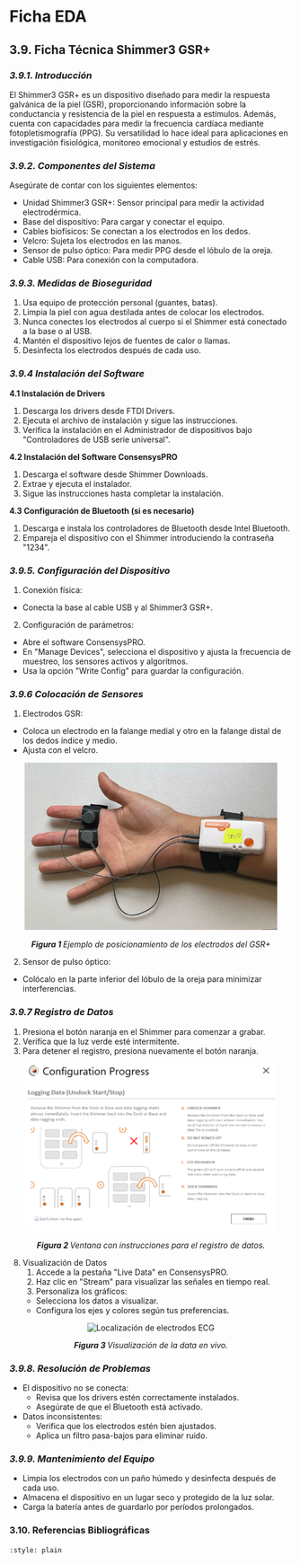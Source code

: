 # Ficha EDA
## 3.9. Ficha Técnica Shimmer3 GSR+
### *__3.9.1. Introducción__* 

El Shimmer3 GSR+ es un dispositivo diseñado para medir la respuesta galvánica de la piel (GSR), proporcionando información sobre la conductancia y resistencia de la piel en respuesta a estímulos. Además, cuenta con capacidades para medir la frecuencia cardíaca mediante fotopletismografía (PPG). Su versatilidad lo hace ideal para aplicaciones en investigación fisiológica, monitoreo emocional y estudios de estrés.
 
### *__3.9.2. Componentes del Sistema__*
 
Asegúrate de contar con los siguientes elementos: 
* Unidad Shimmer3 GSR+: Sensor principal para medir la actividad electrodérmica. 
* Base del dispositivo: Para cargar y conectar el equipo. 
* Cables biofísicos: Se conectan a los electrodos en los dedos. 
* Velcro: Sujeta los electrodos en las manos. 
* Sensor de pulso óptico: Para medir PPG desde el lóbulo de la oreja.
* Cable USB: Para conexión con la computadora. 

### *__3.9.3. Medidas de Bioseguridad__* 

1. Usa equipo de protección personal (guantes, batas). 
2. Limpia la piel con agua destilada antes de colocar los electrodos. 
3. Nunca conectes los electrodos al cuerpo si el Shimmer está conectado a la base o al USB. 
4. Mantén el dispositivo lejos de fuentes de calor o llamas. 
5. Desinfecta los electrodos después de cada uso. 

### *__3.9.4 Instalación del Software__*

__4.1 Instalación de Drivers__
1. Descarga los drivers desde FTDI Drivers. 
2. Ejecuta el archivo de instalación y sigue las instrucciones. 
3. Verifica la instalación en el Administrador de dispositivos bajo "Controladores de USB serie universal". 

__4.2 Instalación del Software ConsensysPRO__
1. Descarga el software desde Shimmer Downloads. 
2. Extrae y ejecuta el instalador. 
3. Sigue las instrucciones hasta completar la instalación. 

__4.3 Configuración de Bluetooth (si es necesario)__
1. Descarga e instala los controladores de Bluetooth desde Intel Bluetooth.
2. Empareja el dispositivo con el Shimmer introduciendo la contraseña "1234". 

### *__3.9.5. Configuración del Dispositivo__*
1. Conexión física: 
* Conecta la base al cable USB y al Shimmer3 GSR+. 

2. Configuración de parámetros: 
* Abre el software ConsensysPRO. 
* En "Manage Devices", selecciona el dispositivo y ajusta la frecuencia de muestreo, los sensores activos y algoritmos. 
* Usa la opción "Write Config" para guardar la configuración. 

### *3.9.6 Colocación de Sensores*
1. Electrodos GSR: 
* Coloca un electrodo en la falange medial y otro en la falange distal de los dedos índice y medio. 
* Ajusta con el velcro.

<div align="center">
  <img src="https://raw.githubusercontent.com/neuropucp/lab-book/main/book/res/manualEDA_Posicionamiento_de_electrodos.png" alt="Localización de electrodos ECG" width="auto" height="auto">
  <p><em><strong> Figura 1 </strong>Ejemplo de posicionamiento 	de los electrodos del GSR+</em></p>
</div>
 
2. Sensor de pulso óptico: 
* Colócalo en la parte inferior del lóbulo de la oreja para minimizar interferencias. 

### *3.9.7 Registro de Datos*
1. Presiona el botón naranja en el Shimmer para comenzar a grabar.
2. Verifica que la luz verde esté intermitente. 
3. Para detener el registro, presiona nuevamente el botón naranja. 

<div align="center">
  <img src="https://raw.githubusercontent.com/neuropucp/lab-book/main/book/res/manualEDA_Venta_de_intruscciones.png" alt="Localización de electrodos ECG" width="auto" height="auto">
  <p><em><strong> Figura 2 </strong>Ventana con instrucciones para el registro de datos.</em></p>
</div>

8. Visualización de Datos 
	1. Accede a la pestaña "Live Data" en ConsensysPRO. 
	2. Haz clic en "Stream" para visualizar las señales en tiempo real. 
	3. Personaliza los gráficos: 
	* Selecciona los datos a visualizar. 
	* Configura los ejes y colores según tus preferencias. 
	
<div align="center">
  <img src="https://raw.githubusercontent.com/neuropucp/lab-book/main/book/res/manualEDA_Visualiación_de_data.png" alt="Localización de electrodos ECG" width="auto" height="auto">
  <p><em><strong> Figura 3 </strong>Visualización de la data en vivo.</em></p>
</div>

### *__3.9.8. Resolución de Problemas__*
* El dispositivo no se conecta: 
	* Revisa que los drivers estén correctamente instalados. 
	* Asegúrate de que el Bluetooth está activado. 
* Datos inconsistentes: 
	* Verifica que los electrodos estén bien ajustados. 
	* Aplica un filtro pasa-bajos para eliminar ruido. 

### *__3.9.9. Mantenimiento del Equipo__*
* Limpia los electrodos con un paño húmedo y desinfecta después de cada uso. 
* Almacena el dispositivo en un lugar seco y protegido de la luz solar. 
* Carga la batería antes de guardarlo por períodos prolongados.

### __3.10. Referencias Bibliográficas__
```{bibliography}
:style: plain

